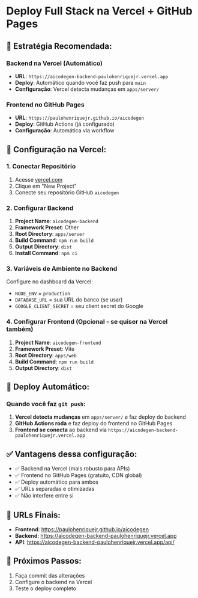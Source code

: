 # Deploy Full Stack na Vercel + GitHub Pages

## 🎯 **Estratégia Recomendada:**

### Backend na Vercel (Automático)
- **URL**: `https://aicodegen-backend-paulohenriquejr.vercel.app`
- **Deploy**: Automático quando você faz push para `main`
- **Configuração**: Vercel detecta mudanças em `apps/server/`

### Frontend no GitHub Pages 
- **URL**: `https://paulohenriquejr.github.io/aicodegen`
- **Deploy**: GitHub Actions (já configurado)
- **Configuração**: Automática via workflow

## 🔧 **Configuração na Vercel:**

### 1. Conectar Repositório
1. Acesse [vercel.com](https://vercel.com)
2. Clique em "New Project"
3. Conecte seu repositório GitHub `aicodegen`

### 2. Configurar Backend
1. **Project Name**: `aicodegen-backend`
2. **Framework Preset**: Other
3. **Root Directory**: `apps/server`
4. **Build Command**: `npm run build`
5. **Output Directory**: `dist`
6. **Install Command**: `npm ci`

### 3. Variáveis de Ambiente no Backend
Configure no dashboard da Vercel:
- `NODE_ENV` = `production`
- `DATABASE_URL` = sua URL do banco (se usar)
- `GOOGLE_CLIENT_SECRET` = seu client secret do Google

### 4. Configurar Frontend (Opcional - se quiser na Vercel também)
1. **Project Name**: `aicodegen-frontend`  
2. **Framework Preset**: Vite
3. **Root Directory**: `apps/web`
4. **Build Command**: `npm run build`
5. **Output Directory**: `dist`

## 🚀 **Deploy Automático:**

### Quando você faz `git push`:
1. **Vercel detecta mudanças** em `apps/server/` e faz deploy do backend
2. **GitHub Actions roda** e faz deploy do frontend no GitHub Pages
3. **Frontend se conecta** ao backend via `https://aicodegen-backend-paulohenriquejr.vercel.app`

## ✅ **Vantagens dessa configuração:**
- ✅ Backend na Vercel (mais robusto para APIs)
- ✅ Frontend no GitHub Pages (gratuito, CDN global)
- ✅ Deploy automático para ambos
- ✅ URLs separadas e otimizadas
- ✅ Não interfere entre si

## 🔧 **URLs Finais:**
- **Frontend**: https://paulohenriquejr.github.io/aicodegen
- **Backend**: https://aicodegen-backend-paulohenriquejr.vercel.app
- **API**: https://aicodegen-backend-paulohenriquejr.vercel.app/api/

## 📝 **Próximos Passos:**
1. Faça commit das alterações
2. Configure o backend na Vercel
3. Teste o deploy completo
